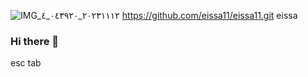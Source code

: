 ![IMG_٢٠٢٣١١١٢_٠٤٣٩٢٠_٤](https://github.com/eissa11/eissa11/assets/79692573/f23a199f-ea2d-49c2-b08c-b018eb0a21a1)
https://github.com/eissa11/eissa11.git
eissa
### Hi there 👋

<!--
**eissa11/eissa11** is a ✨ _special_ ✨ repository because its `README.md` (this file) appears on your GitHub profile.

Here are some ideas to get you started:

- 🔭 I’m currently working on ...
- 🌱 I’m currently learning ...
- 🌍 I’m looking to collaborate on ...
- 🤔 I’m looking for help with ...
- 💬 Ask me about ...
- 📫 How to reach me: ...
- 😄 Pronouns: ...
- ⚡ Fun fact: ...
-->
esc
tab
